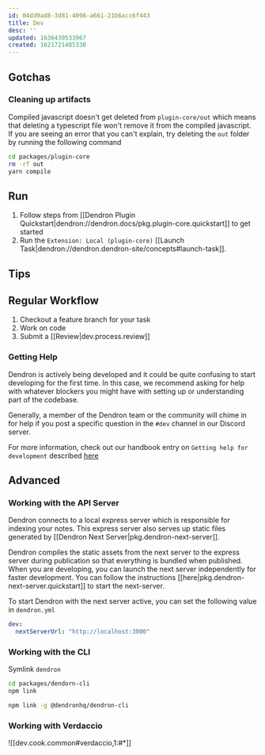 ```yaml
---
id: 04dd9ad8-3d81-4098-a661-21b6acc6f443
title: Dev
desc: ''
updated: 1636430533967
created: 1621721485330
---
```


## Gotchas

### Cleaning up artifacts

Compiled javascript doesn't get deleted from `plugin-core/out` which means that deleting a typescript file won't remove it from the compiled javascript. If you are seeing an error that you can't explain, try deleting the `out` folder by running the following command

```sh
cd packages/plugin-core
rm -rf out
yarn compile
```

## Run
1. Follow steps from [[Dendron Plugin Quickstart|dendron://dendron.docs/pkg.plugin-core.quickstart]] to get started
1. Run the `Extension: Local (plugin-core)` [[Launch Task|dendron://dendron.dendron-site/concepts#launch-task]]. 

## Tips

## Regular Workflow

1. Checkout a feature branch for your task
2. Work on code
3. Submit a [[Review|dev.process.review]] 

### Getting Help

Dendron is actively being developed and it could be quite confusing to start developing for the first time. In this case, we recommend asking for help with whatever blockers you might have with setting up or understanding part of the codebase.

Generally, a member of the Dendron team or the community will chime in for help if you post a specific question in the `#dev` channel in our Discord server.

For more information, check out our handbook entry on `Getting help for development` described [here](https://handbook.dendron.so/notes/bHWjVTtdOCMMRd2_QD0tb.html)


## Advanced

### Working with the API Server

Dendron connects to a local express server which is responsible for indexing your notes. This express server also serves up static files generated by [[Dendron Next Server|pkg.dendron-next-server]]. 

Dendron compiles the static assets from the next server to the express server during publication so that everything is bundled when published. When you are developing, you can launch the next server independently for faster development. You can follow the instructions [[here|pkg.dendron-next-server.quickstart]] to start the next-server.

To start Dendron with the next server active, you can set the following value in `dendron.yml`

```yml
dev:
  nextServerUrl: "http://localhost:3000"
```

### Working with the CLI

Symlink `dendron` 

```sh
cd packages/dendorn-cli
npm link

npm link -g @dendronhq/dendron-cli
```

### Working with Verdaccio 

![[dev.cook.common#verdaccio,1:#*]]
